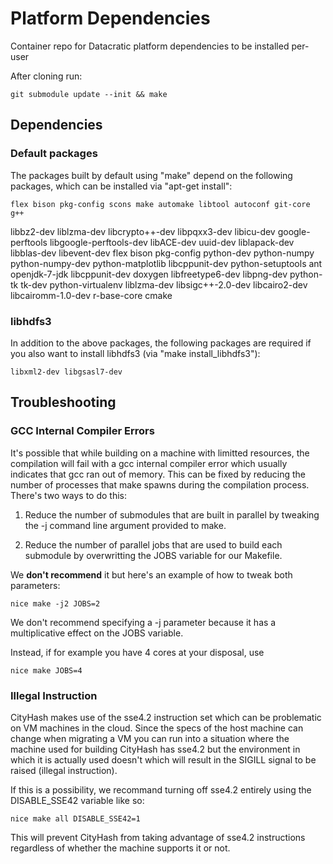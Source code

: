 # Platform Dependencies #

Container repo for Datacratic platform dependencies to be installed per-user

After cloning run:

    git submodule update --init && make

## Dependencies ##

### Default packages

The packages built by default using "make" depend on the following packages,
which can be installed via "apt-get install":

    flex bison pkg-config scons make automake libtool autoconf git-core g++
libbz2-dev liblzma-dev libcrypto++-dev libpqxx3-dev libicu-dev
google-perftools libgoogle-perftools-dev libACE-dev uuid-dev liblapack-dev
libblas-dev libevent-dev flex bison pkg-config python-dev python-numpy
python-numpy-dev python-matplotlib libcppunit-dev python-setuptools ant
openjdk-7-jdk libcppunit-dev doxygen libfreetype6-dev libpng-dev python-tk
tk-dev python-virtualenv liblzma-dev libsigc++-2.0-dev libcairo2-dev
libcairomm-1.0-dev r-base-core cmake

### libhdfs3

In addition to the above packages, the following packages are required if you
also want to install libhdfs3 (via "make install_libhdfs3"):

    libxml2-dev libgsasl7-dev

## Troubleshooting ##

### GCC Internal Compiler Errors ###

It's possible that while building on a machine with limitted resources, the
compilation will fail with a gcc internal compiler error which usually indicates
that gcc ran out of memory. This can be fixed by reducing the number of
processes that make spawns during the compilation process. There's two ways to
do this:

1. Reduce the number of submodules that are built in parallel by tweaking the -j
   command line argument provided to make.

2. Reduce the number of parallel jobs that are used to build each submodule by
   overwritting the JOBS variable for our Makefile.

We **don't recommend** it but here's an example of how to tweak both parameters:

    nice make -j2 JOBS=2

We don't recommend specifying a -j parameter because it has a
multiplicative effect on the JOBS variable.

Instead, if for example you have 4 cores at your disposal, use

    nice make JOBS=4


### Illegal Instruction ###

CityHash makes use of the sse4.2 instruction set which can be problematic on VM
machines in the cloud. Since the specs of the host machine can change when
migrating a VM you can run into a situation where the machine used for building
CityHash has sse4.2 but the environment in which it is actually used doesn't
which will result in the SIGILL signal to be raised (illegal instruction).

If this is a possibility, we recommand turning off sse4.2 entirely using the
DISABLE_SSE42 variable like so:

    nice make all DISABLE_SSE42=1

This will prevent CityHash from taking advantage of sse4.2 instructions
regardless of whether the machine supports it or not.
